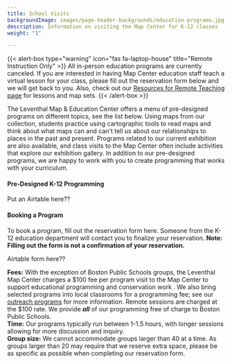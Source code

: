 ```yaml
---
title: School Visits
backgroundImage: images/page-header-backgrounds/education-programs.jpg
description: Information on visiting the Map Center for K-12 classes
weight: "1"

---
```

{{< alert-box type="warning" icon="fas fa-laptop-house" title="Remote Instruction Only" >}} All in-person education programs are currently canceled. If you are interested in having Map Center education staff teach a virtual lesson for your class, please fill out the reservation form below and we will get back to you. Also, check out our [Resources for Remote Teaching page](https://www.leventhalmap.org/resources-teaching-maps/) for lessons and map sets.
{{< /alert-box >}}

The Leventhal Map & Education Center offers a menu of pre-designed programs on different topics, see the list below. Using maps from our collection, students practice using cartographic tools to read maps and think about what maps can and can't tell us about our relationships to places in the past and present. Programs related to our current exhibition are also available, and class visits to the Map Center often include activities that explore our exhibition gallery. In addition to our pre-designed programs, we are happy to work with you to create programming that works with your curriculum. 

#### Pre-Designed K-12 Programming

Put an Airtable here??

#### Booking a Program

To book a program, fill out the reservation form here. Someone from the K-12 education department will contact you to finalize your reservation. **Note: Filling out the form is not a confirmation of your reservation.**

Airtable form here??

**Fees:** With the exception of Boston Public Schools groups, the Leventhal Map Center charges a $100 fee per program visit to the Map Center to support educational programming and conservation work . We also bring selected programs into local classrooms for a programming fee; see our [outreach programs](https://www.leventhalmap.org/education/outreach-programs/) for more information.  Remote sessions are charged at the $100 rate. We provide **_all_** of our programming free of charge to Boston Public Schools.  
**Time:** Our programs typically run between 1-1.5 hours, with longer sessions allowing for more discussion and inquiry.  
**Group size:** We cannot accommodate groups larger than 40 at a time. As groups larger than 20 may require that we reserve extra space, please be as specific as possible when completing our reservation form.